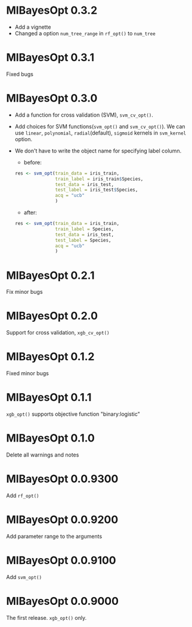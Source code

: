 # MlBayesOpt 0.3.2
- Add a vignette
- Changed a option `num_tree_range` in `rf_opt()` to `num_tree`

# MlBayesOpt 0.3.1
Fixed bugs

# MlBayesOpt 0.3.0
- Add a function for cross validation (SVM), `svm_cv_opt()`.
- Add choices for SVM functions(`svm_opt()` and `svm_cv_opt()`). We can use `linear`, `polynomial`, `radial`(default), `sigmoid` kernels in `svm_kernel` option.
- We don't have to write the object name for specifying label column.
    - before:
    
    ```R
    res <- svm_opt(train_data = iris_train,
                   train_label = iris_train$Species,
                   test_data = iris_test,
                   test_label = iris_test$Species,
                   acq = "ucb"
                   )
    ```

    - after:
    
    ```R
    res <- svm_opt(train_data = iris_train,
                   train_label = Species,
                   test_data = iris_test,
                   test_label = Species,
                   acq = "ucb"
                   )
    ```

# MlBayesOpt 0.2.1
Fix minor bugs

# MlBayesOpt 0.2.0
Support for cross validation, `xgb_cv_opt()`

# MlBayesOpt 0.1.2
Fixed minor bugs

# MlBayesOpt 0.1.1
`xgb_opt()` supports objective function "binary:logistic"

# MlBayesOpt 0.1.0
Delete all warnings and notes

# MlBayesOpt 0.0.9300
Add `rf_opt()`

# MlBayesOpt 0.0.9200
Add parameter range to the arguments

# MlBayesOpt 0.0.9100
Add `svm_opt()`

# MlBayesOpt 0.0.9000
The first release. `xgb_opt()` only.
